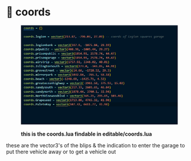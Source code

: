 # 🔗 coords

<figure><img src="../../.gitbook/assets/COORDSCONFIG.png" alt=""><figcaption><p><strong>this is the coords.lua findable in editable/coords.lua</strong></p></figcaption></figure>

these are the vector3's of the blips & the indication to enter the garage to put there vehicle away or to get a vehicle out&#x20;
